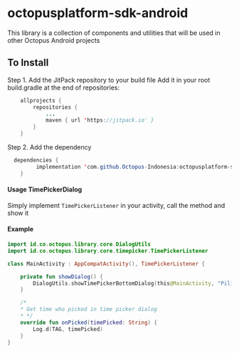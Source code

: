 # octopusplatform-sdk-android
This library is a collection of components and utilities that will be used in other Octopus Android projects

## To Install

Step 1. Add the JitPack repository to your build file
Add it in your root build.gradle at the end of repositories:
```java
    allprojects {
		repositories {
			...
			maven { url 'https://jitpack.io' }
		}
	}
```

Step 2. Add the dependency
```java
  dependencies {
	     implementation 'com.github.Octopus-Indonesia:octopusplatform-sdk-android:1.0.0'
	}
```

#### Usage TimePickerDialog

Simply implement `TimePickerListener` in your activity, call the method and show it

#### Example

```kotlin
import id.co.octopus.library.core.DialogUtils
import id.co.octopus.library.core.timepicker.TimePickerListener

class MainActivity : AppCompatActivity(), TimePickerListener {

    private fun showDialog() {
        DialogUtils.showTimePickerBottomDialog(this@MainActivity, "Pilih Jam Tutup", this@MainActivity)
    }

    /*
    * Get time who picked in time picker dialog
    * */
    override fun onPicked(timePicked: String) {
        Log.d(TAG, timePicked)
    }
}
```

